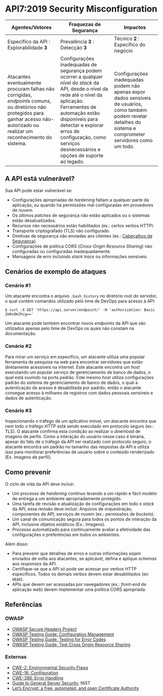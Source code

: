 API7:2019 Security Misconfiguration
===================================

| Agentes/Vetores | Fraquezas de Segurança | Impactos |
| - | - | - |
| Específico da API : Explorabilidade **3** | Prevalência **3** : Detecção **3** | Técnico **2** : Específico do negócio |
| Atacantes eventualmente procuram falhas não corrigidas, *endpoints* comuns, ou diretórios não protegidos para ganhar acesso não-autorizado ou realizar um reconhecimento do sistema. | Configurações inadequadas de segurança podem ocorrer a qualquer nível do *stack* da API, desde o nível da rede até o nível da aplicação. Ferramentas de automação estão disponíveis para detectar e explorar erros de configuração, como serviços desnecessários e opções de suporte ao legado. | Configurações inadequadas podem não apenas expor dados sensíveis de usuários, como também podem revelar detalhes do sistema e comprometer servidores como um todo. |

## A API está vulnerável?

Sua API pode estar vulnerável se:

* Configurações apropriadas de *hardening* faltam a qualquer parte da aplicação, ou quando há permissões mal configuradas em provedores de nuvem.
* Os últimos *patches* de segurança não estão aplicados ou o sistemas estão desatualizados.
* Recursos não necessários estão habilitados (ex.: certos verbos HTTP).
* Transporte criptografado (TLS) não configurado.
* Diretivas de segurança não enviadas aos clientes (ex.: [Cabeçalhos de Segurança][1]).
* Configurações de política CORS (*Cross-Origin Resource Sharing*) não configuradas ou configuradas inadequadamente.
* Mensagens de erro incluindo *stack trace* ou informações sensíveis.

## Cenários de exemplo de ataques

### Cenário #1

Um atacante encontra o arquivo `.bash_history` no diretório root do servidor, o qual contém comandos utilizado pelo time de DevOps para acesso à API:

```
$ curl -X GET 'https://api.server/endpoint/' -H 'authorization: Basic Zm9vOmJhcg=='
```
Um atacante pode também encontrar novos *endpoints* da API que são utilizados apenas pelo time de DevOps os quais não constam na documentação.

### Cenário #2

Para mirar um serviço em específico, um atacante utiliza uma popular ferramenta de pesquisa na web para encontrar servidores que estão diretamente acessíveis na internet. Este atacante encontra um *host* executando um popular serviço de gerenciamento de banco de dados, o qual está ouvindo na porta padrão. Este mesmo *host* utiliza configurações padrão do sistema de gerenciamento de banco de dados, o qual a autenticação de acesso é desabilitada por padrão, então o atacante consegue acesso à milhares de registros com dados pessoais sensíveis e dados de autenticação.

### Cenário #3

Inspecionando o tráfego de um aplicativo móvel, um atacante encontra que nem todo o tráfego HTTP está sendo executado em protocolo seguro (ex.: TLS). O atacante confirma esta condição ao realizar o *download* de imagens de perfis. Como a interação do usuário nesse caso é binária, apesar do fato de o tráfego da API ser realizado com protocolo seguro, o atacante encontra um padrão no tamanho das respostas da API e utiliza isso para monitorar preferências de usuário sobre o conteúdo renderizado (Ex. Imagens de perfil).

## Como prevenir

O ciclo de vida da API deve incluir:

* Um processo de *hardening* contínuo levando a um rápido e fácil modelo de entrega a um ambiente apropriadamente protegido.
* Uma tarefa de revisão e atualização de configurações em todo o *stack* da API, essa revisão deve incluir: Arquivos de orquestração, componentes de API, serviços de nuvem (ex.: permissões de *buckets*).
* Um canal de comunicação segura para todos os pontos de interação da API, inclusive objetos estáticos (Ex.: Imagens).
* Processo automatizado para continuamente avaliar a efetividade das configurações e preferências em todos os ambientes.

Além disso:

* Para prevenir que detalhes de erros e outras informações sejam enviados de volta aos atacantes, se aplicável, defina e aplique *schemas* aos *responses* da API.
* Certifique-se que a API só pode ser acessar por verbos HTTP específicos. Todos os demais verbos devem estar desabilitados (ex: `HEAD`).
* APIs que devem ser acessadas por navegadores (ex.: *front-end* de aplicação web) devem implementar uma política CORS apropriada.

## Referências

### OWASP

* [OWASP Secure Headers Project][1]
* [OWASP Testing Guide: Configuration Management][2]
* [OWASP Testing Guide: Testing for Error Codes][3]
* [OWASP Testing Guide: Test Cross Origin Resource Sharing][9]

### Externas

* [CWE-2: Environmental Security Flaws][4]
* [CWE-16: Configuration][5]
* [CWE-388: Error Handling][6]
* [Guide to General Server Security][7], NIST
* [Let’s Encrypt: a free, automated, and open Certificate Authority][8]

[1]: https://www.owasp.org/index.php/OWASP_Secure_Headers_Project
[2]: https://www.owasp.org/index.php/Testing_for_configuration_management
[3]: https://www.owasp.org/index.php/Testing_for_Error_Code_(OTG-ERR-001)
[4]: https://cwe.mitre.org/data/definitions/2.html
[5]: https://cwe.mitre.org/data/definitions/16.html
[6]: https://cwe.mitre.org/data/definitions/388.html
[7]: https://csrc.nist.gov/publications/detail/sp/800-123/final
[8]: https://letsencrypt.org/
[9]: https://www.owasp.org/index.php/Test_Cross_Origin_Resource_Sharing_(OTG-CLIENT-007)

